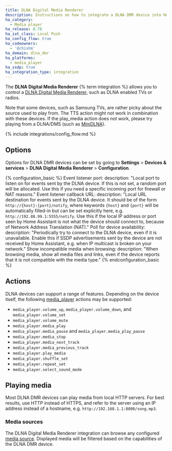 ```yaml
---
title: DLNA Digital Media Renderer
description: Instructions on how to integrate a DLNA DMR device into Home Assistant.
ha_category:
  - Media player
ha_release: 0.76
ha_iot_class: Local Push
ha_config_flow: true
ha_codeowners:
  - '@chishm'
ha_domain: dlna_dmr
ha_platforms:
  - media_player
ha_ssdp: true
ha_integration_type: integration
---
```


The **DLNA Digital Media Renderer** {% term integration %} allows you to control a [DLNA Digital Media Renderer](https://www.dlna.org/), such as DLNA enabled TVs or radios.

Note that some devices, such as Samsung TVs, are rather picky about the source used to play from. The TTS action might not work in combination with these devices. If the play_media action does not work, please try playing from a DLNA/DMS (such as [MiniDLNA](https://sourceforge.net/projects/minidlna/)).

{% include integrations/config_flow.md %}

## Options

Options for DLNA DMR devices can be set by going to **Settings** > **Devices & services** > **DLNA Digital Media Renderer** > **Configuration**.

{% configuration_basic %}
Event listener port:
  description: "Local port to listen on for events sent by the DLNA device. If this is not set, a random port will be allocated. Use this if you need a specific incoming port for firewall or NAT reasons."
Event listener callback URL:
  description: "Local URL destination for events sent by the DLNA device. It should be of the form `http://{host}:{port}/notify`, where keywords `{host}` and `{port}` will be automatically filled-in but can be set explicitly here, e.g. `http://192.88.99.1:5555/notify`. Use this if the local IP address or port seen by Home Assistant is not what the device should connect to, because of Network Address Translation (NAT)."
Poll for device availability:
  description: "Periodically try to connect to the DLNA device, even if it is unavailable. Enable this if SSDP advertisements sent by the device are not received by Home Assistant, e.g. when IP multicast is broken on your network."
Show incompatible media when browsing:
  description: "When browsing media, show all media files and links, even if the device reports that it is not compatible with the media type."
{% endconfiguration_basic %}

## Actions

DLNA devices can support a range of features. Depending on the device itself, the following [media_player](/integrations/media_player/#actions) actions may be supported:

- `media_player.volume_up`, `media_player.volume_down`, and `media_player.volume_set`
- `media_player.volume_mute`
- `media_player.media_play`
- `media_player.media_pause` and `media_player.media_play_pause`
- `media_player.media_stop`
- `media_player.media_next_track`
- `media_player.media_previous_track`
- `media_player.play_media`
- `media_player.shuffle_set`
- `media_player.repeat_set`
- `media_player.select_sound_mode`

## Playing media

Most DLNA DMR devices can play media from local HTTP servers. For best results, use HTTP instead of HTTPS, and refer to the server using an IP address instead of a hostname, e.g. `http://192.168.1.1:8080/song.mp3`.

### Media sources

The DLNA Digital Media Renderer integration can browse any configured [media source](/integrations/media_source/). Displayed media will be filtered based on the capabilities of the DLNA DMR device.
